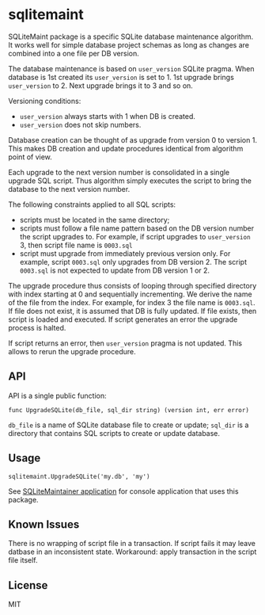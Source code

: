 # sqlitemaint

SQLiteMaint package is a specific SQLite database maintenance algorithm.  It works well for simple database project schemas as long as changes are combined into a one file per DB version.

The database maintenance is based on `user_version` SQLite pragma.  When database is 1st created its `user_version` is set to 1.  1st upgrade brings `user_version` to 2.  Next upgrade brings it to 3 and so on.

Versioning conditions:

* `user_version` always starts with 1 when DB is created.
* `user_version` does not skip numbers.

Database creation can be thought of as upgrade from version 0 to version 1.  This makes DB creation and update procedures identical from algorithm point of view.

Each upgrade to the next version number is consolidated in a single upgrade SQL script.  Thus algorithm simply executes the script to bring the database to the next version number.

The following constraints applied to all SQL scripts:

* scripts must be located in the same directory;
* scripts must follow a file name pattern based on the DB version number the script upgrades to.   For example, if script upgrades to `user_version` 3, then script file name is `0003.sql`
* script must upgrade from immediately previous version only.   For example, script `0003.sql` only upgrades from DB version 2.  The script `0003.sql` is not expected to update from DB version 1 or 2.

The upgrade procedure thus consists of looping through specified directory with index starting at 0 and sequentially incrementing.  We derive the name of the file from the index.  For example, for index 3 the file name is `0003.sql`.  If file does not exist, it is assumed that DB is fully updated.  If file exists, then script is loaded and executed.  If script generates an error the upgrade process is halted.

If script returns an error, then `user_version` pragma is not updated.  This allows to rerun the upgrade procedure.

## API

API is a single public function:

    func UpgradeSQLite(db_file, sql_dir string) (version int, err error)

`db_file` is a name of SQLite database file to create or update;
`sql_dir` is a directory that contains SQL scripts to create or update database.

## Usage

    sqlitemaint.UpgradeSQLite('my.db', 'my')

See [SQLiteMaintainer application](https://github.com/Kulak/sqlitemaintainer) for console application that uses this package.

## Known Issues

There is no wrapping of script file in a transaction.  If script fails it may leave datbase in an inconsistent state.  Workaround:  apply transaction in the script file itself.

## License

MIT
